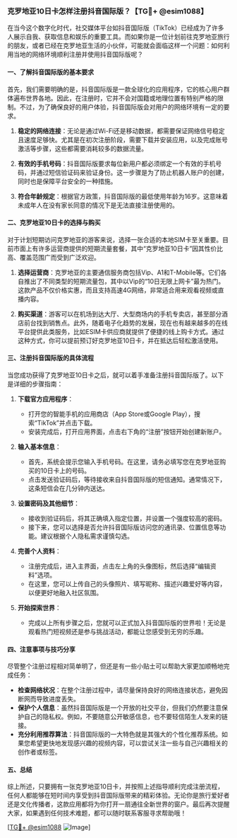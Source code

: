 ### 克罗地亚10日卡怎样注册抖音国际版？【TG💪+ @esim1088】

在当今这个数字化时代，社交媒体平台如抖音国际版（TikTok）已经成为了许多人展示自我、获取信息和娱乐的重要工具。而如果你是一位计划前往克罗地亚旅行的朋友，或者已经在克罗地亚生活的小伙伴，可能就会面临这样一个问题：如何利用当地的网络环境顺利注册并使用抖音国际版呢？

#### 一、了解抖音国际版的基本要求

首先，我们需要明确的是，抖音国际版是一款全球化的应用程序，它的核心用户群体遍布世界各地。因此，在注册时，它并不会对国籍或地理位置有特别严格的限制。不过，为了确保良好的用户体验，抖音国际版会对用户的网络环境有一定的要求。

1. **稳定的网络连接**：无论是通过Wi-Fi还是移动数据，都需要保证网络信号稳定且速度足够快。尤其是在初次注册阶段，需要下载并安装应用，以及完成账号激活等步骤，这些都需要消耗较多的数据流量。
   
2. **有效的手机号码**：抖音国际版要求每位新用户都必须绑定一个有效的手机号码，并通过短信验证码来验证身份。这一步骤是为了防止机器人账户的创建，同时也是保障平台安全的一种措施。

3. **符合年龄规定**：根据官方政策，抖音国际版的最低使用年龄为16岁。这意味着未成年人在没有家长同意的情况下是无法直接注册使用的。

#### 二、克罗地亚10日卡的选择与购买

对于计划短期访问克罗地亚的游客来说，选择一张合适的本地SIM卡至关重要。目前市面上有许多运营商提供的短期流量套餐，其中“克罗地亚10日卡”因其性价比高、覆盖范围广而受到广泛欢迎。

1. **选择运营商**：克罗地亚的主要通信服务商包括Vip、A1和T-Mobile等。它们各自推出了不同类型的短期流量包，其中以Vip的“10日无限上网卡”最为热门。这款产品不仅价格实惠，而且支持高速4G网络，非常适合用来观看视频或直播内容。

2. **购买渠道**：游客可以在机场到达大厅、大型商场内的手机专卖店，甚至部分酒店前台找到销售点。此外，随着电子化趋势的发展，现在也有越来越多的在线平台提供此类服务，比如ESIM卡供应商就提供了便捷的线上购卡方式。通过这种方式，你可以提前预订好克罗地亚10日卡，并在抵达后轻松激活使用。

#### 三、注册抖音国际版的具体流程

当您成功获得了克罗地亚10日卡之后，就可以着手准备注册抖音国际版了。以下是详细的步骤指南：

1. **下载官方应用程序**：
   - 打开您的智能手机的应用商店（App Store或Google Play），搜索“TikTok”并点击下载。
   - 安装完成后，打开应用界面，点击右下角的“注册”按钮开始创建新账户。

2. **输入基本信息**：
   - 首先，系统会提示您输入手机号码。在这里，请务必填写您在克罗地亚购买的10日卡上的号码。
   - 点击发送验证码后，等待接收来自抖音国际版的短信通知。通常情况下，这条短信会在几分钟内送达。

3. **设置密码及其他细节**：
   - 接收到验证码后，将其正确填入指定位置，并设置一个强度较高的密码。
   - 接下来，您可以选择是否允许抖音国际版访问您的通讯录、位置信息等功能。建议根据个人隐私需求谨慎勾选。

4. **完善个人资料**：
   - 注册完成后，进入主界面，点击左上角的头像图标，然后选择“编辑资料”选项。
   - 在这里，您可以上传自己的头像照片、填写昵称、描述兴趣爱好等内容，以便更好地融入社区氛围。

5. **开始探索世界**：
   - 完成以上所有步骤之后，您就可以正式加入抖音国际版的世界啦！无论是观看热门短视频还是参与挑战活动，都能让您感受到无穷的乐趣。

#### 四、注意事项与技巧分享

尽管整个注册过程相对简单明了，但还是有一些小贴士可以帮助大家更加顺畅地完成任务：

- **检查网络状况**：在整个注册过程中，请尽量保持良好的网络连接状态，避免因断网而导致进度丢失。
- **保护个人信息**：虽然抖音国际版是一个开放的社交平台，但我们仍然要注意保护自己的隐私权。例如，不要随意公开敏感信息，也不要轻信陌生人发来的链接。
- **充分利用推荐算法**：抖音国际版的一大特色就是其强大的个性化推荐系统。如果您希望更快地发现感兴趣的视频内容，可以尝试关注一些与自己兴趣相关的创作者或标签。

#### 五、总结

综上所述，只要拥有一张克罗地亚10日卡，并按照上述指导顺利完成注册流程，任何人都能够在短时间内享受到抖音国际版带来的精彩体验。无论你是旅行爱好者还是文化传播者，这款应用都将为你打开一扇通往全新世界的窗户。最后再次提醒大家，如果遇到任何技术难题，都可以随时联系客服寻求帮助哦！

[[TG💪+ @esim1088](https://t.me/s/esim1088) ![Image](https://i.postimg.cc/4NQfJmqS/Snipaste-2025-05-13-00-14-12.png)]